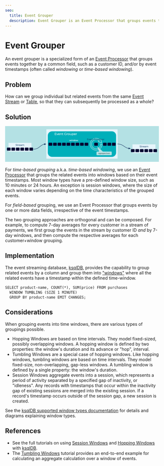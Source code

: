 ```yaml
---
seo:
  title: Event Grouper
  description: Event Grouper is an Event Processor that groups events together by a common attribute in the Event using an Aggregate function.
---
```


# Event Grouper
An event grouper is a specialized form of an [Event Processor](../event-processing/event-processor.md) that groups events together by a common field, such as a customer ID, and/or by event timestamps (often called _windowing_ or _time-based windowing_).

## Problem

How can we group individual but related events from the same [Event Stream](../event-stream/event-stream.md) or [Table](../table/state-table.md), so that they can subsequently be processed as a whole?


## Solution
![event-grouper](../img/event-grouper.png)

For _time-based grouping_ a.k.a. _time-based windowing_, we use an [Event Processor](../event-processing/event-processor.md) that groups the related events into windows based on their event timestamps. Most window types have a pre-defined window size, such as 10 minutes or 24 hours. An exception is session windows, where the size of each window varies depending on the time characteristics of the grouped events.

For _field-based_ grouping, we use an Event Processor that groups events by one or more data fields, irrespective of the event timestamps.

The two grouping approaches are orthogonal and can be composed. For example, to compute 7-day averages for every customer in a stream of payments, we first group the events in the stream by customer ID _and_ by 7-day windows, and then compute the respective averages for each customer+window grouping.

## Implementation
The event streaming database, [ksqlDB](https://ksqldb.io/), provides the capability to group related events by a column and group them into ["windows"](https://docs.ksqldb.io/en/latest/concepts/time-and-windows-in-ksqldb-queries/) where all the related events have a timestamp within the defined time-window.

```
SELECT product-name, COUNT(*), SUM(price) FROM purchases
  WINDOW TUMBLING (SIZE 1 MINUTE)
  GROUP BY product-name EMIT CHANGES;
```

## Considerations
When grouping events into time windows, there are various types of groupings possible. 

* Hopping Windows are based on time intervals. They model fixed-sized, possibly overlapping windows. A hopping window is defined by two properties: the window's duration and its advance or "hop", interval.
* Tumbling Windows are a special case of hopping windows. Like hopping windows, tumbling windows are based on time intervals. They model fixed-size, non-overlapping, gap-less windows. A tumbling window is defined by a single property: the window's duration.
* Session Windows aggregate events into a session, which represents a period of activity separated by a specified gap of inactivity, or "idleness". Any records with timestamps that occur within the inactivity gap of existing sessions are merged into the existing session. If a record's timestamp occurs outside of the session gap, a new session is created.

See the [ksqlDB supported window types documentation](https://docs.ksqldb.io/en/latest/concepts/time-and-windows-in-ksqldb-queries/#window-types) for details and diagrams explaining window types.

## References
* See the full tutorials on using [Session Windows](https://kafka-tutorials.confluent.io/create-session-windows/ksql.html) and [Hopping Windows](https://kafka-tutorials.confluent.io/create-hopping-windows/ksql.html) with [ksqlDB](https://ksqldb.io/).
* The [Tumbling Windows](https://kafka-tutorials.confluent.io/create-tumbling-windows/ksql.html) tutorial provides an end-to-end example for calculating an aggregate calculation over a window of events.
